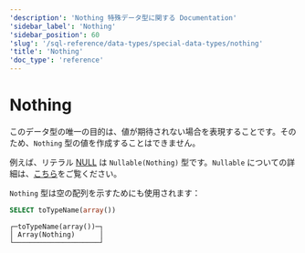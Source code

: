 ```yaml
---
'description': 'Nothing 特殊データ型に関する Documentation'
'sidebar_label': 'Nothing'
'sidebar_position': 60
'slug': '/sql-reference/data-types/special-data-types/nothing'
'title': 'Nothing'
'doc_type': 'reference'
---
```



# Nothing

このデータ型の唯一の目的は、値が期待されない場合を表現することです。そのため、`Nothing` 型の値を作成することはできません。

例えば、リテラル [NULL](/sql-reference/syntax#null) は `Nullable(Nothing)` 型です。`Nullable` についての詳細は、[こちら](../../../sql-reference/data-types/nullable.md)をご覧ください。

`Nothing` 型は空の配列を示すためにも使用されます：

```sql
SELECT toTypeName(array())
```

```text
┌─toTypeName(array())─┐
│ Array(Nothing)      │
└─────────────────────┘
```
